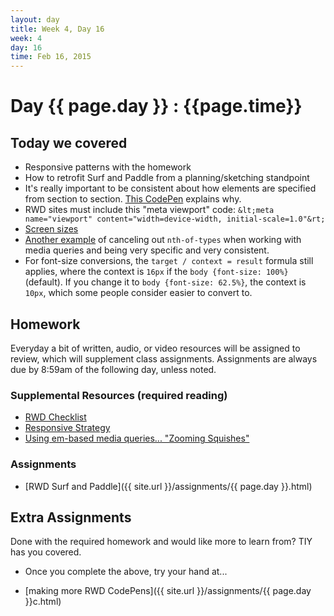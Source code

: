 ```yaml
---
layout: day
title: Week 4, Day 16
week: 4
day: 16
time: Feb 16, 2015
---
```


# Day {{ page.day }} : {{page.time}}


## Today we covered
* Responsive patterns with the homework
* How to retrofit Surf and Paddle from a planning/sketching standpoint
* It's really important to be consistent about how elements are specified from section to section. [This CodePen](http://codepen.io/samkap/pen/GgQLJb) explains why.
* RWD sites must include this "meta viewport" code: `&lt;meta name="viewport" content="width=device-width, initial-scale=1.0"&rt;`
* [Screen sizes](http://screensiz.es)
* [Another example](http://codepen.io/samkap/pen/LIhzj) of canceling out `nth-of-types` when working with media queries and being very specific and very consistent.
* For font-size conversions, the `target / context = result` formula still applies, where the context is `16px` if the `body {font-size: 100%}` (default). If you change it to `body {font-size: 62.5%}`, the context is `10px`, which some people consider easier to convert to.


<!--
![]({{ site.url }}/images/images.jpg)-->



## Homework
Everyday a bit of written, audio, or video resources will be assigned to review, which will supplement class assignments. Assignments are always due by 8:59am of the following day, unless noted.

### Supplemental Resources (required reading)
* [RWD Checklist](http://rwdchecklist.com/)
* [Responsive Strategy](http://bradfrost.com/blog/post/responsive-strategy/)
* [Using em-based media queries... "Zooming Squishes"](http://css-tricks.com/zooming-squishes/)

### Assignments
* [RWD Surf and Paddle]({{ site.url }}/assignments/{{ page.day }}.html)


## Extra Assignments
Done with the required homework and would like more to learn from? TIY has you covered.

* Once you complete the above, try your hand at...

* [making more RWD CodePens]({{ site.url }}/assignments/{{ page.day }}c.html)